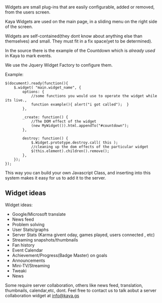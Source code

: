 Widgets are small plug-ins that are easily configurable, added or removed, from the users screen.

Kaya Widgets are used on the main page, in a sliding menu on the right side of the screen. 

Widgets are self-contained(they dont know about anything else than themselves) and small. They must fit in a fix space(yet to be determined).


In the source there is the example of the Countdown which is *already used* in Kaya to mark events.

We use the Jquery Widget Factory to configure them.

Example:

    $(document).ready(function(){
        $.widget( "main.widget_name", {
            options: {
                //some functions you would use to operate the widget while its live.,
                function example(){ alert("i got called");  }
            },

            _create: function() {
                //The DOM effect of the widget
                (new MyWidget()).html.appendTo("#countdown");
            },

            destroy: function() {
                $.Widget.prototype.destroy.call( this );
                //cleaning up the dom effects of the particular widget
                $(this.element).children().remove();
            },
        });
    });

This way you can build your own Javascript Class, and inserting into this system makes it easy for us to add it to the server.

## Widget ideas

Widget ideas:

* Google/Microsoft translate
* News feed 
* Problem solving
* User Stats/graphs
* Server Stats (Karma givent oday, games played, users connected , etc)
* Streaming snapshots/thumbnails
* Fan history
* Event Calendar
* Achievement/Progress(Badge Master)  on goals
* Announcements
* Mini-TV/Streaming
* Tweaki
* News

Some require server collaboration, others like news feed, translation, thumbnails, calendar,etc, dont. Feel free to contact us to talk aobut a server collaboration widget at info@kaya.gs
